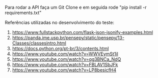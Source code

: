 Para rodar a API faça um Git Clone e em seguida rode "pip install -r requirements.txt"

Referências utilizadas no desenvolvimento do teste:
1. https://www.fullstackpython.com/flask-json-jsonify-examples.html
2. https://panda.ime.usp.br/pensepy/static/pensepy/13-Classes/classesintro.html
3. https://docs.python.org/pt-br/3/contents.html
4. https://www.youtube.com/watch?v=WWVEymSt1iI
5. https://www.youtube.com/watch?v=qg3BNCa_NdQ
6. https://www.youtube.com/watch?v=FBLAV1SbJFk
7. https://www.youtube.com/watch?v=LP8besicfH4
